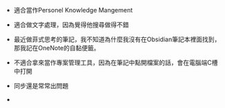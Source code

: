 - 適合當作Personel Knowledge Mangement
- 適合做文字處理，因為覺得他搜尋做得不錯
- 最近做菲式思考的筆記，我不知道為什麼我沒有在Obsidian筆記本裡面找到，那我記在OneNote的自黏便籤。

- 不適合拿來當作專案管理工具，因為在筆記中點開檔案的話，會在電腦端C槽中打開
- 同步還是常常出問題
-